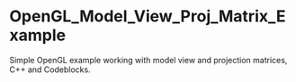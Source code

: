 # OpenGL_Model_View_Proj_Matrix_Example
Simple OpenGL example working with model view and projection matrices, C++ and Codeblocks.
